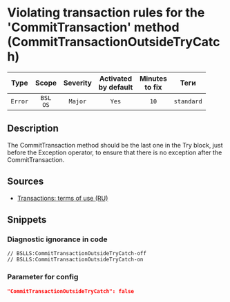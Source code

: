 # Violating transaction rules for the 'CommitTransaction' method (CommitTransactionOutsideTryCatch)

|  Type   |        Scope        | Severity | Activated<br>by default | Minutes<br>to fix |    Теги    |
|:-------:|:-------------------:|:--------:|:-----------------------------:|:-----------------------:|:----------:|
| `Error` | `BSL`<br>`OS` | `Major`  |             `Yes`             |          `10`           | `standard` |

<!-- Блоки выше заполняются автоматически, не трогать -->
## Description

The CommitTransaction method should be the last one in the Try block, just before the Exception operator, to ensure that there is no exception after the CommitTransaction.

## Sources

* [Transactions: terms of use (RU)](https://its.1c.ru/db/v8std/content/783/hdoc/_top/)

## Snippets

<!-- Блоки ниже заполняются автоматически, не трогать -->
### Diagnostic ignorance in code

```bsl
// BSLLS:CommitTransactionOutsideTryCatch-off
// BSLLS:CommitTransactionOutsideTryCatch-on
```

### Parameter for config

```json
"CommitTransactionOutsideTryCatch": false
```
